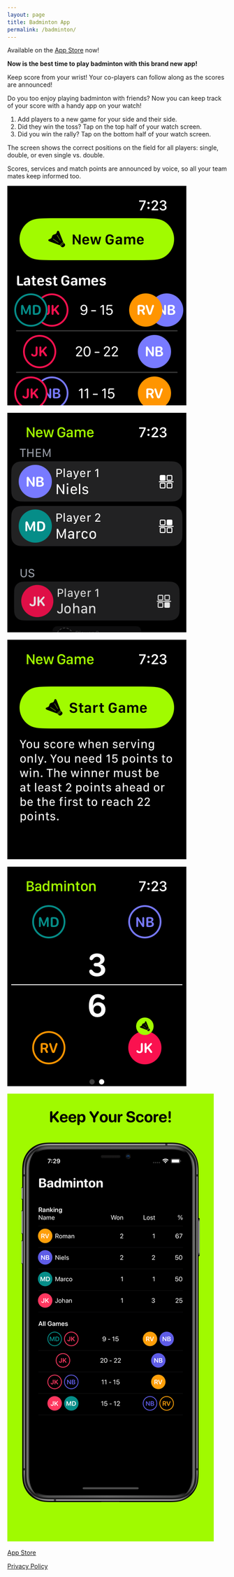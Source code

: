 ```yaml
---
layout: page
title: Badminton App
permalink: /badminton/
---
```


Available on the [App Store](https://apps.apple.com/us/app/badminton-keep-your-score/id1592385071) now!

**Now is the best time to play badminton with this brand new app!**

Keep score from your wrist! Your co-players can follow along as the scores are announced!

Do you too enjoy playing badminton with friends? Now you can keep track of your score with a handy app on your watch! 

1. Add players to a new game for your side and their side.
2. Did they win the toss? Tap on the top half of your watch screen.
3. Did you win the rally? Tap on the bottom half of your watch screen.

The screen shows the correct positions on the field for all players: single, double, or even single vs. double.

Scores, services and match points are announced by voice, so all your team mates keep informed too.

![Badminton app](/assets/badminton/watch1.png)

![Badminton app](/assets/badminton/watch2.png)

![Badminton app](/assets/badminton/watch3.png)

![Badminton app](/assets/badminton/watch4.png)

![Badminton app's main screen](/assets/badminton/phone1.png)

[App Store](https://apps.apple.com/us/app/badminton-keep-your-score/id1592385071)

[Privacy Policy](/badminton/privacypolicy/)